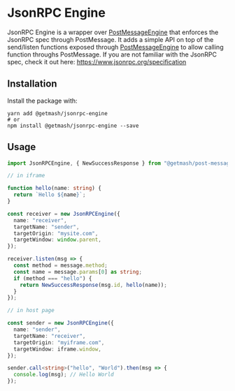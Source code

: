 # JsonRPC Engine

JsonRPC Engine is a wrapper over [PostMessageEngine](../post-message) that enforces the JsonRPC spec through PostMessage. It adds a simple API on top of the send/listen functions exposed through [PostMessageEngine](../post-message) to allow calling function throughs PostMessage. If you are not familiar with the JsonRPC spec, check it out here: https://www.jsonrpc.org/specification

## Installation

Install the package with:

```shell
yarn add @getmash/jsonrpc-engine
# or
npm install @getmash/jsonrpc-engine --save
```

## Usage

```typescript
import JsonRPCEngine, { NewSuccessResponse } from "@getmash/post-message";

// in iframe

function hello(name: string) {
  return `Hello ${name}`;
}

const receiver = new JsonRPCEngine({
  name: "receiver",
  targetName: "sender",
  targetOrigin: "mysite.com",
  targetWindow: window.parent,
});

receiver.listen(msg => {
  const method = message.method;
  const name = message.params[0] as string;
  if (method === "hello") {
    return NewSuccessResponse(msg.id, hello(name));
  }
});

// in host page

const sender = new JsonRPCEngine({
  name: "sender",
  targetName: "receiver",
  targetOrigin: "myiframe.com",
  targetWindow: iframe.window,
});

sender.call<string>("hello", "World").then(msg => {
  console.log(msg); // Hello World
});
```
